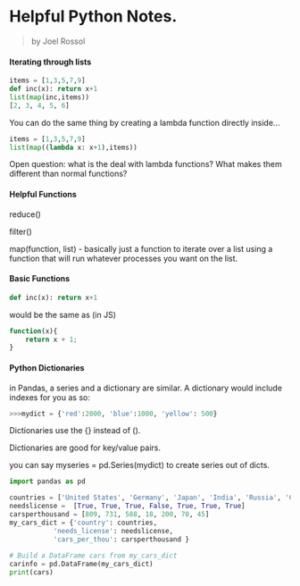 # Helpful Python Notes.

> by Joel Rossol



#### Iterating through lists

```python
items = [1,3,5,7,9]
def inc(x): return x+1
list(map(inc,items))
[2, 3, 4, 5, 6]
```

You can do the same thing by creating a lambda function directly inside...

```python
items = [1,3,5,7,9]
list(map((lambda x: x+1),items))
```

Open question: what is the deal with lambda functions?  What makes them different than normal functions?

#### Helpful Functions 

reduce()

filter()

map(function, list) - basically just a function to iterate over a list using a function that will run whatever processes you want on the list.



#### Basic Functions

```python
def inc(x): return x+1
```

would be the same as (in JS)

```javascript
function(x){
	return x + 1;
}
```





#### Python Dictionaries

in Pandas, a series and a dictionary are similar.  A dictionary would include indexes for you as so:

```python
>>>mydict = {'red':2000, 'blue':1000, 'yellow': 500}
```

Dictionaries use the {} instead of ().

Dictionaries are good for key/value pairs.

you can say myseries = pd.Series(mydict) to create series out of dicts.

```python
import pandas as pd

countries = ['United States', 'Germany', 'Japan', 'India', 'Russia', 'Canada', 'Egypt']
needslicense =  [True, True, True, False, True, True, True]
carsperthousand = [809, 731, 588, 18, 200, 70, 45]
my_cars_dict = {'country': countries,
           'needs_license': needslicense,
           'cars_per_thou': carsperthousand }
 
# Build a DataFrame cars from my_cars_dict
carinfo = pd.DataFrame(my_cars_dict)
print(cars)
```

